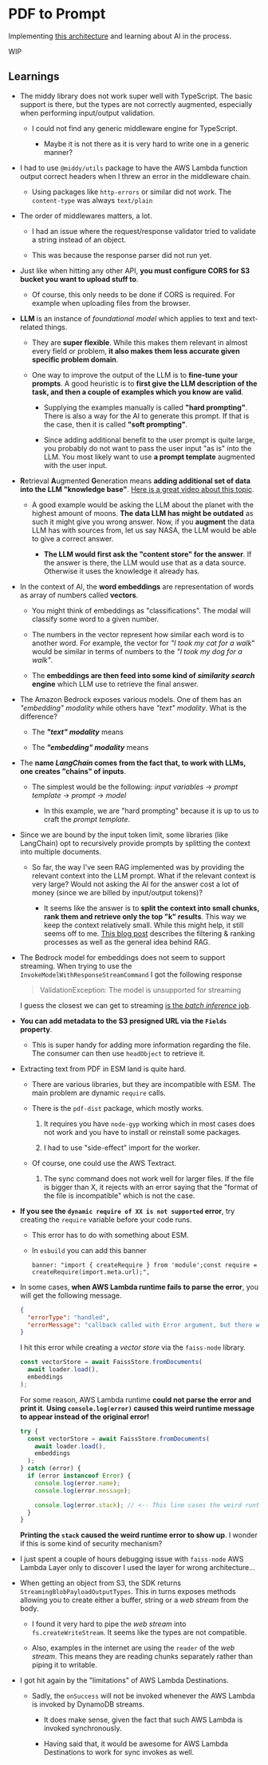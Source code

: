 # PDF to Prompt

Implementing [this architecture](https://aws.amazon.com/blogs/compute/building-a-serverless-document-chat-with-aws-lambda-and-amazon-bedrock/) and learning about AI in the process.

WIP

## Learnings

- The middy library does not work super well with TypeScript. The basic support is there, but the types are not correctly augmented, especially when performing input/output validation.

  - I could not find any generic middleware engine for TypeScript.

    - Maybe it is not there as it is very hard to write one in a generic manner?

- I had to use `@middy/utils` package to have the AWS Lambda function output correct headers when I threw an error in the middleware chain.

  - Using packages like `http-errors` or similar did not work. The `content-type` was always `text/plain`

- The order of middlewares matters, a lot.

  - I had an issue where the request/response validator tried to validate a string instead of an object.

  - This was because the response parser did not run yet.

- Just like when hitting any other API, **you must configure CORS for S3 bucket you want to upload stuff to**.

  - Of course, this only needs to be done if CORS is required. For example when uploading files from the browser.

- **LLM** is an instance of _foundational model_ which applies to text and text-related things.

  - They are **super flexible**. While this makes them relevant in almost every field or problem, **it also makes them less accurate given specific problem domain**.

  - One way to improve the output of the LLM is to **fine-tune your prompts**. A good heuristic is to **first give the LLM description of the task, and then a couple of examples which you know are valid**.

    - Supplying the examples manually is called **"hard prompting"**. There is also a way for the AI to generate this prompt. If that is the case, then it is called **"soft prompting"**.

    - Since adding additional benefit to the user prompt is quite large, you probably do not want to pass the user input "as is" into the LLM. You most likely want to use **a prompt template** augmented with the user input.

- **R**etrieval **A**ugmented **G**eneration means **adding additional set of data into the LLM "knowledge base"**. [Here is a great video about this topic](https://www.youtube.com/watch?v=T-D1OfcDW1M).

  - A good example would be asking the LLM about the planet with the highest amount of moons. **The data LLM has might be outdated** as such it might give you wrong answer. Now, if you **augment** the data LLM has with sources from, let us say NASA, the LLM would be able to give a correct answer.

    - **The LLM would first ask the "content store" for the answer**. If the answer is there, the LLM would use that as a data source. Otherwise it uses the knowledge it already has.

- In the context of AI, the **word embeddings** are representation of words as array of numbers called **vectors**.

  - You might think of embeddings as "classifications". The modal will classify some word to a given number.

  - The numbers in the vector represent how similar each word is to another word. For example, the vector for _"I took my cat for a walk_" would be similar in terms of numbers to the _"I took my dog for a walk"_.

  - The **embeddings are then feed into some kind of _similarity search_ engine** which LLM use to retrieve the final answer.

- The Amazon Bedrock exposes various models. One of them has an _"embedding" modality_ while others have _"text" modality_. What is the difference?

  - The **_"text" modality_** means

  - The **_"embedding" modality_** means

- The **name _LangChain_ comes from the fact that, to work with LLMs, one creates "chains" of inputs**.

  - The simplest would be the following: _input variables_ -> _prompt template_ -> _prompt_ -> _model_

    - In this example, we are "hard prompting" because it is up to us to craft the _prompt template_.

- Since we are bound by the input token limit, some libraries (like LangChain) opt to recursively provide prompts by splitting the context into multiple documents.

  - So far, the way I've seen RAG implemented was by providing the relevant context into the LLM prompt. What if the relevant context is very large? Would not asking the AI for the answer cost a lot of money (since we are billed by input/output tokens)?

    - It seems like the answer is to **split the context into small chunks, rank them and retrieve only the top "k" results**. This way we keep the context relatively small. While this might help, it still seems off to me. [This blog post](https://bea.stollnitz.com/blog/rag/) describes the filtering & ranking processes as well as the general idea behind RAG.

- The Bedrock model for embeddings does not seem to support streaming. When trying to use the `InvokeModelWithResponseStreamCommand` I got the following response

  > ValidationException: The model is unsupported for streaming

  I guess the closest we can get to streaming [is the _batch inference_ job](https://docs.aws.amazon.com/bedrock/latest/userguide/batch-inference.html).

- **You can add metadata to the S3 presigned URL via the `Fields` property**.

  - This is super handy for adding more information regarding the file. The consumer can then use `headObject` to retrieve it.

- Extracting text from PDF in ESM land is quite hard.

  - There are various libraries, but they are incompatible with ESM. The main problem are dynamic `require` calls.

  - There is the `pdf-dist` package, which mostly works.

    1. It requires you have `node-gyp` working which in most cases does not work and you have to install or reinstall some packages.

    2. I had to use "side-effect" import for the worker.

  - Of course, one could use the AWS Textract.

    1. The sync command does not work well for larger files. If the file is bigger than X, it rejects with an error saying that the "format of the file is incompatible" which is not the case.

- **If you see the `dynamic require of XX is not supported` error**, try creating the `require` variable before your code runs.

  - This error has to do with something about ESM.

  - In `esbuild` you can add this banner

    ```text
    banner: "import { createRequire } from 'module';const require = createRequire(import.meta.url);",
    ```

- In some cases, **when AWS Lambda runtime fails to parse the error**, you will get the following message.

  ```json
  {
    "errorType": "handled",
    "errorMessage": "callback called with Error argument, but there was a problem while retrieving one or more of its message, name, and stack"
  }
  ```

  I hit this error while creating a _vector store_ via the `faiss-node` library.

  ```ts
  const vectorStore = await FaissStore.fromDocuments(
    await loader.load(),
    embeddings
  );
  ```

  For some reason, AWS Lambda runtime **could not parse the error and print it**. **Using `console.log(error)` caused this weird runtime message to appear instead of the original error!**

  ```ts
  try {
    const vectorStore = await FaissStore.fromDocuments(
      await loader.load(),
      embeddings
    );
  } catch (error) {
    if (error instanceof Error) {
      console.log(error.name);
      console.log(error.message);

      console.log(error.stack); // <-- This line cases the weird runtime error
    }
  }
  ```

  **Printing the `stack` caused the weird runtime error to show up**. I wonder if this is some kind of security mechanism?

- I just spent a couple of hours debugging issue with `faiss-node` AWS Lambda Layer only to discover I used the layer for wrong architecture...

- When getting an object from S3, the SDK returns `StreamingBlobPayloadOutputTypes`. This in turns exposes methods allowing you to create either a buffer, string or a _web stream_ from the body.

  - I found it very hard to pipe the _web stream_ into `fs.createWriteStream`. It seems like the types are not compatible.

  - Also, examples in the internet are using the `reader` of the _web stream_. This means they are reading chunks separately rather than piping it to writable.

- I got hit again by the "limitations" of AWS Lambda Destinations.

  - Sadly, the `onSuccess` will not be invoked whenever the AWS Lambda is invoked by DynamoDB streams.

    - It does make sense, given the fact that such AWS Lambda is invoked synchronously.

    - Having said that, it would be awesome for AWS Lambda Destinations to work for sync invokes as well.
